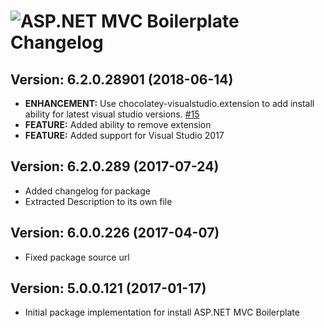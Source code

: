 # ![ASP.NET MVC Boilerplate Changelog](https://img.shields.io/badge/ASP.NET%20MVC%20Boilerplate-Package%20Changelog-blue.svg?style=for-the-badge)

## Version: 6.2.0.28901 (2018-06-14)

- **ENHANCEMENT:** Use chocolatey-visualstudio.extension to add install ability for latest visual studio versions. [#15](https://github.com/AdmiringWorm/chocolatey-packages/issues/15)
- **FEATURE:** Added ability to remove extension
- **FEATURE:** Added support for Visual Studio 2017

## Version: 6.2.0.289 (2017-07-24)

- Added changelog for package
- Extracted Description to its own file

## Version: 6.0.0.226 (2017-04-07)

- Fixed package source url

## Version: 5.0.0.121 (2017-01-17)

- Initial package implementation for install ASP.NET MVC Boilerplate
